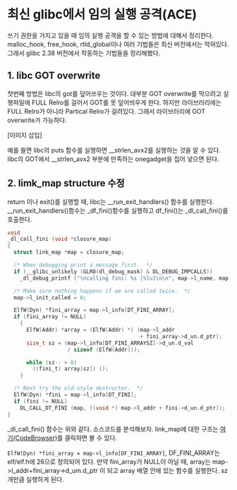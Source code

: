 # 최신 glibc에서 임의 실행 공격(ACE)

쓰기 권한을 가지고 있을 때 임의 실행 공격을 할 수 있는 방법에 대해서 정리한다. malloc_hook, free_hook, rtld_global이나 여러 기법들은 최신 버전에서는 막혀있다. 그래서 glibc 2.38 버전에서 작동하는 기법들을 정리해봤다.

## 1. libc GOT overwrite

첫번째 방법은 libc의 got를 덮어쓰우는 것이다. 대부분 GOT overwrite를 막으려고 실행파일에 FULL Relro를 걸어서 GOT를 못 덮어씌우게 한다. 하지만 라이브러리에는 FULL Relro가 아니라 Partical Relro가 걸려있다. 그래서 라이브러리에 GOT overwrite가 가능하다.

[이미지 삽입]

예를 들면 libc의 puts 함수를 실행하면 \_\_strlen_avx2를 실행하는 것을 알 수 있다. libc의 GOT에서 \_\_strlen_avx2 부분에 만족하는 onegadget을 집어 넣으면 된다.

## 2. limk_map structure 수정

return 이나 exit()를 실행할 때, libc는 \_\_run_exit_handlers() 함수를 실행한다. \_\_run_exit_handlers()함수는 \_df_fini()함수를 실행하고 df_fini()는 \_dl_call_fini()를 호출한다.

```C
void
_dl_call_fini (void *closure_map)
{
  struct link_map *map = closure_map;

  /* When debugging print a message first.  */
  if (__glibc_unlikely (GLRO(dl_debug_mask) & DL_DEBUG_IMPCALLS))
    _dl_debug_printf ("\ncalling fini: %s [%lu]\n\n", map->l_name, map->l_ns);

  /* Make sure nothing happens if we are called twice.  */
  map->l_init_called = 0;

  ElfW(Dyn) *fini_array = map->l_info[DT_FINI_ARRAY];
  if (fini_array != NULL)
    {
      ElfW(Addr) *array = (ElfW(Addr) *) (map->l_addr
                                          + fini_array->d_un.d_ptr);
      size_t sz = (map->l_info[DT_FINI_ARRAYSZ]->d_un.d_val
                   / sizeof (ElfW(Addr)));

      while (sz-- > 0)
        ((fini_t) array[sz]) ();
    }

  /* Next try the old-style destructor.  */
  ElfW(Dyn) *fini = map->l_info[DT_FINI];
  if (fini != NULL)
    DL_CALL_DT_FINI (map, ((void *) map->l_addr + fini->d_un.d_ptr));
}
```

\_dl_call_fini() 함수는 위와 같다. 소스코드를 분석해보자. link_map에 대한 구조는 [여기(CodeBrowser)](https://codebrowser.dev/glibc/glibc/include/link.h.html)를 클릭하면 볼 수 있다.

`ElfW(Dyn) *fini_array = map->l_info[DF_FINI_ARRAY]`, DF_FINI_ARRAY는 elf/elf.h에 26으로 정의되어 있다. 만약 fini_array가 NULL이 아닐 때, array는 map->l_addr+fini_array->d_um.d_ptr 이 되고 array 배열 안에 있는 함수를 실행한다. sz개만큼 실행하게 된다.
